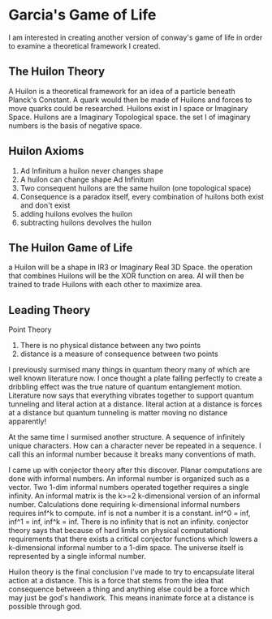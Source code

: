 # Garcia's Game of Life
I am interested in creating another version of conway's game of life in order to examine a theoretical framework I created. 
## The Huilon Theory
A Huilon is a theoretical framework for an idea of a particle beneath Planck's Constant. 
A quark would then be made of Huilons and forces to move quarks could be researched.
Huilons exist in I space or Imaginary Space. 
Huilons are a Imaginary Topological space. 
the set I of imaginary numbers is the basis of negative space.
## Huilon Axioms
1. Ad Infinitum a huilon never changes shape
2. A huilon can change shape Ad Infinitum
3. Two consequent huilons are the same huilon (one topological space)
4. Consequence is a paradox itself, every combination of huilons both exist and don't exist
5. adding huilons evolves the huilon
6. subtracting huilons devolves the huilon
## The Huilon Game of Life
a Huilon will be a shape in IR3 or Imaginary Real 3D Space.
the operation that combines Huilons will be the XOR function on area.
AI will then be trained to trade Huilons with each other to maximize area.
## Leading Theory
Point Theory

1. There is no physical distance between any two points
2. distance is a measure of consequence between two points

I previously surmised many things in quantum theory many of which are well known literature now.
I once thought a plate falling perfectly to create a dribbling effect was the true nature of quantum entanglement motion.
Literature now says that everything vibrates together to support quantum tunneling and literal action at a distance. 
literal action at a distance is forces at a distance but quantum tunneling is matter moving no distance apparently!

At the same time I surmised another structure. A sequence of infinitely unique characters.
How can a character never be repeated in a sequence.
I call this an informal number because it breaks many conventions of math.

I came up with conjector theory after this discover.
Planar computations are done with informal numbers.
An informal number is organized such as a vector. 
Two 1-dim informal numbers operated together requires a single infinity.
An informal matrix is the k>=2 k-dimensional version of an informal number.
Calculations done requiring k-dimensional informal numbers requires inf^k to compute.
inf is not a number it is a constant. inf^0 = inf, inf^1 = inf, inf^k = inf.
There is no infinity that is not an infinity.
conjector theory says that because of hard limits on physical computational requirements that there exists a critical conjector functions which lowers a k-dimensional informal number to a 1-dim space. The universe itself is represented by a single informal number.

Huilon theory is the final conclusion I've made to try to encapsulate literal action at a distance.
This is a force that stems from the idea that consequence between a thing and anything else could be a force which may just be god's handiwork.
This means inanimate force at a distance is possible through god.



